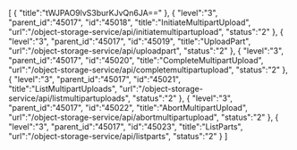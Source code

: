 [
	{
		"title":"tWJPAO9lvS3burKJvQn6JA=="
	},
	{
		"level":"3",
		"parent_id":"45017",
		"id":"45018",
		"title":"InitiateMultipartUpload",
		"url":"/object-storage-service/api/initiatemultipartupload",
		"status":"2"
	},
	{
		"level":"3",
		"parent_id":"45017",
		"id":"45019",
		"title":"UploadPart",
		"url":"/object-storage-service/api/uploadpart",
		"status":"2"
	},
	{
		"level":"3",
		"parent_id":"45017",
		"id":"45020",
		"title":"CompleteMultipartUpload",
		"url":"/object-storage-service/api/completemultipartupload",
		"status":"2"
	},
	{
		"level":"3",
		"parent_id":"45017",
		"id":"45021",
		"title":"ListMultipartUploads",
		"url":"/object-storage-service/api/listmultipartuploads",
		"status":"2"
	},
	{
		"level":"3",
		"parent_id":"45017",
		"id":"45022",
		"title":"AbortMultipartUpload",
		"url":"/object-storage-service/api/abortmultipartupload",
		"status":"2"
	},
	{
		"level":"3",
		"parent_id":"45017",
		"id":"45023",
		"title":"ListParts",
		"url":"/object-storage-service/api/listparts",
		"status":"2"
	}
]